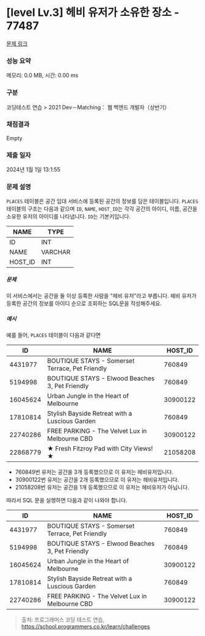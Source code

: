 # [level Lv.3] 헤비 유저가 소유한 장소 - 77487 

[문제 링크](https://school.programmers.co.kr/learn/courses/30/lessons/77487?language=oracle) 

### 성능 요약

메모리: 0.0 MB, 시간: 0.00 ms

### 구분

코딩테스트 연습 > 2021 Dev－Matching： 웹 백엔드 개발자（상반기）

### 채점결과

Empty

### 제출 일자

2024년 1월 1일 13:1:55

### 문제 설명

<p><code>PLACES</code> 테이블은 공간 임대 서비스에 등록된 공간의 정보를 담은 테이블입니다. <code>PLACES</code> 테이블의 구조는 다음과 같으며 <code>ID</code>, <code>NAME</code>, <code>HOST_ID</code>는 각각 공간의 아이디, 이름, 공간을 소유한 유저의 아이디를 나타냅니다. <code>ID</code>는 기본키입니다.</p>
<table class="table">
        <thead><tr>
<th>NAME</th>
<th>TYPE</th>
</tr>
</thead>
        <tbody><tr>
<td>ID</td>
<td>INT</td>
</tr>
<tr>
<td>NAME</td>
<td>VARCHAR</td>
</tr>
<tr>
<td>HOST_ID</td>
<td>INT</td>
</tr>
</tbody>
      </table>
<h5>문제</h5>

<p>이 서비스에서는 공간을 둘 이상 등록한 사람을 "헤비 유저"라고 부릅니다. 헤비 유저가 등록한 공간의 정보를 아이디 순으로 조회하는 SQL문을 작성해주세요.</p>

<h5>예시</h5>

<p>예를 들어, <code>PLACES</code> 테이블이 다음과 같다면</p>
<table class="table">
        <thead><tr>
<th>ID</th>
<th>NAME</th>
<th>HOST_ID</th>
</tr>
</thead>
        <tbody><tr>
<td>4431977</td>
<td>BOUTIQUE STAYS - Somerset Terrace, Pet Friendly</td>
<td>760849</td>
</tr>
<tr>
<td>5194998</td>
<td>BOUTIQUE STAYS - Elwood Beaches 3, Pet Friendly</td>
<td>760849</td>
</tr>
<tr>
<td>16045624</td>
<td>Urban Jungle in the Heart of Melbourne</td>
<td>30900122</td>
</tr>
<tr>
<td>17810814</td>
<td>Stylish Bayside Retreat with a Luscious Garden</td>
<td>760849</td>
</tr>
<tr>
<td>22740286</td>
<td>FREE PARKING - The Velvet Lux in Melbourne CBD</td>
<td>30900122</td>
</tr>
<tr>
<td>22868779</td>
<td>★ Fresh Fitzroy Pad with City Views! ★</td>
<td>21058208</td>
</tr>
</tbody>
      </table>
<ul>
<li>760849번 유저는 공간을 3개 등록했으므로 이 유저는 헤비유저입니다. </li>
<li>30900122번 유저는 공간을 2개 등록했으므로 이 유저는 헤비유저입니다.</li>
<li>21058208번 유저는 공간을 1개 등록했으므로 이 유저는 헤비유저가 아닙니다.</li>
</ul>

<p>따라서 SQL 문을 실행하면 다음과 같이 나와야 합니다.</p>
<table class="table">
        <thead><tr>
<th>ID</th>
<th>NAME</th>
<th>HOST_ID</th>
</tr>
</thead>
        <tbody><tr>
<td>4431977</td>
<td>BOUTIQUE STAYS - Somerset Terrace, Pet Friendly</td>
<td>760849</td>
</tr>
<tr>
<td>5194998</td>
<td>BOUTIQUE STAYS - Elwood Beaches 3, Pet Friendly</td>
<td>760849</td>
</tr>
<tr>
<td>16045624</td>
<td>Urban Jungle in the Heart of Melbourne</td>
<td>30900122</td>
</tr>
<tr>
<td>17810814</td>
<td>Stylish Bayside Retreat with a Luscious Garden</td>
<td>760849</td>
</tr>
<tr>
<td>22740286</td>
<td>FREE PARKING - The Velvet Lux in Melbourne CBD</td>
<td>30900122</td>
</tr>
</tbody>
      </table>

> 출처: 프로그래머스 코딩 테스트 연습, https://school.programmers.co.kr/learn/challenges